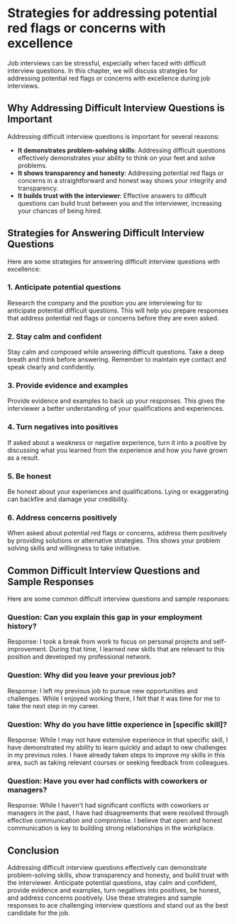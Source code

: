 Strategies for addressing potential red flags or concerns with excellence
==============================================================================================================================================

Job interviews can be stressful, especially when faced with difficult interview questions. In this chapter, we will discuss strategies for addressing potential red flags or concerns with excellence during job interviews.

Why Addressing Difficult Interview Questions is Important
---------------------------------------------------------

Addressing difficult interview questions is important for several reasons:

* **It demonstrates problem-solving skills**: Addressing difficult questions effectively demonstrates your ability to think on your feet and solve problems.
* **It shows transparency and honesty**: Addressing potential red flags or concerns in a straightforward and honest way shows your integrity and transparency.
* **It builds trust with the interviewer**: Effective answers to difficult questions can build trust between you and the interviewer, increasing your chances of being hired.

Strategies for Answering Difficult Interview Questions
------------------------------------------------------

Here are some strategies for answering difficult interview questions with excellence:

### 1. Anticipate potential questions

Research the company and the position you are interviewing for to anticipate potential difficult questions. This will help you prepare responses that address potential red flags or concerns before they are even asked.

### 2. Stay calm and confident

Stay calm and composed while answering difficult questions. Take a deep breath and think before answering. Remember to maintain eye contact and speak clearly and confidently.

### 3. Provide evidence and examples

Provide evidence and examples to back up your responses. This gives the interviewer a better understanding of your qualifications and experiences.

### 4. Turn negatives into positives

If asked about a weakness or negative experience, turn it into a positive by discussing what you learned from the experience and how you have grown as a result.

### 5. Be honest

Be honest about your experiences and qualifications. Lying or exaggerating can backfire and damage your credibility.

### 6. Address concerns positively

When asked about potential red flags or concerns, address them positively by providing solutions or alternative strategies. This shows your problem solving skills and willingness to take initiative.

Common Difficult Interview Questions and Sample Responses
---------------------------------------------------------

Here are some common difficult interview questions and sample responses:

### Question: Can you explain this gap in your employment history?

Response: I took a break from work to focus on personal projects and self-improvement. During that time, I learned new skills that are relevant to this position and developed my professional network.

### Question: Why did you leave your previous job?

Response: I left my previous job to pursue new opportunities and challenges. While I enjoyed working there, I felt that it was time for me to take the next step in my career.

### Question: Why do you have little experience in \[specific skill\]?

Response: While I may not have extensive experience in that specific skill, I have demonstrated my ability to learn quickly and adapt to new challenges in my previous roles. I have already taken steps to improve my skills in this area, such as taking relevant courses or seeking feedback from colleagues.

### Question: Have you ever had conflicts with coworkers or managers?

Response: While I haven't had significant conflicts with coworkers or managers in the past, I have had disagreements that were resolved through effective communication and compromise. I believe that open and honest communication is key to building strong relationships in the workplace.

Conclusion
----------

Addressing difficult interview questions effectively can demonstrate problem-solving skills, show transparency and honesty, and build trust with the interviewer. Anticipate potential questions, stay calm and confident, provide evidence and examples, turn negatives into positives, be honest, and address concerns positively. Use these strategies and sample responses to ace challenging interview questions and stand out as the best candidate for the job.
